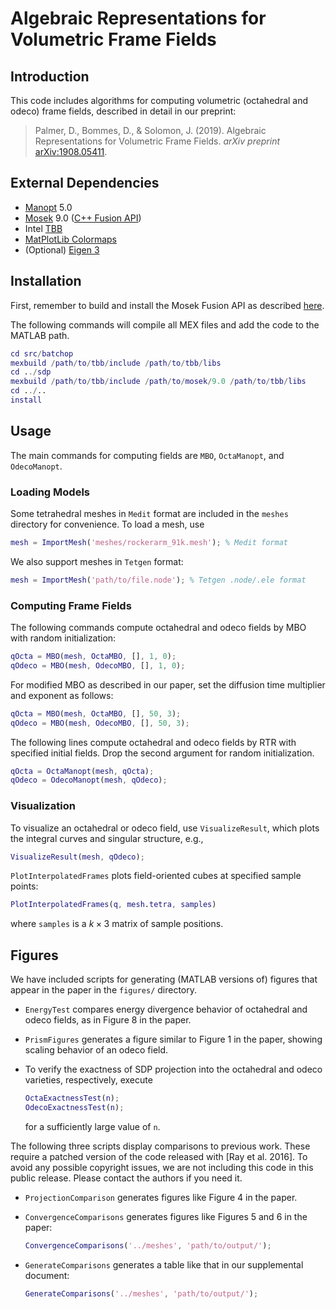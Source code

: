 # Algebraic Representations for Volumetric Frame Fields

## Introduction
This code includes algorithms for computing volumetric (octahedral and odeco) frame fields, described in detail in our preprint:

> Palmer, D., Bommes, D., & Solomon, J. (2019). Algebraic Representations for Volumetric Frame Fields. *arXiv preprint* [arXiv:1908.05411](https://arxiv.org/abs/1908.05411).

## External Dependencies
- [Manopt](https://www.manopt.org) 5.0
- [Mosek](https://www.mosek.com) 9.0 ([C++ Fusion API](https://docs.mosek.com/9.0/cxxfusion/index.html#))
- Intel [TBB](https://github.com/intel/tbb)
- [MatPlotLib Colormaps](https://www.mathworks.com/matlabcentral/fileexchange/62729-matplotlib-2-0-colormaps-perceptually-uniform-and-beautiful)
- (Optional) [Eigen 3](https://eigen.tuxfamily.org)

## Installation
First, remember to build and install the Mosek Fusion API as described
[here](https://docs.mosek.com/9.0/cxxfusion/install-interface.html).

The following commands will compile all MEX files and add the code to the MATLAB path.
```matlab
cd src/batchop
mexbuild /path/to/tbb/include /path/to/tbb/libs
cd ../sdp
mexbuild /path/to/tbb/include /path/to/mosek/9.0 /path/to/tbb/libs
cd ../..
install
```
## Usage
The main commands for computing fields are `MBO`, `OctaManopt`,
and `OdecoManopt`.

### Loading Models
Some tetrahedral meshes in `Medit` format are included in the `meshes` directory for convenience. To load a mesh, use
```matlab
mesh = ImportMesh('meshes/rockerarm_91k.mesh'); % Medit format
```
We also support meshes in `Tetgen` format:
```matlab
mesh = ImportMesh('path/to/file.node'); % Tetgen .node/.ele format
```

### Computing Frame Fields
The following commands compute octahedral and odeco fields by MBO with random initialization:
```matlab
qOcta = MBO(mesh, OctaMBO, [], 1, 0);
qOdeco = MBO(mesh, OdecoMBO, [], 1, 0);
```
For modified MBO as described in our paper, set the diffusion time multiplier and exponent as follows:
```matlab
qOcta = MBO(mesh, OctaMBO, [], 50, 3);
qOdeco = MBO(mesh, OdecoMBO, [], 50, 3);
```
The following lines compute octahedral and odeco fields by RTR with specified initial fields. Drop the second argument for random initialization.
```matlab
qOcta = OctaManopt(mesh, qOcta);
qOdeco = OdecoManopt(mesh, qOdeco);
```

### Visualization
To visualize an octahedral or odeco field, use `VisualizeResult`, which plots the integral curves and singular structure, e.g.,
```matlab
VisualizeResult(mesh, qOdeco);
```
`PlotInterpolatedFrames` plots field-oriented cubes at specified sample points:
```matlab
PlotInterpolatedFrames(q, mesh.tetra, samples)
```
where `samples` is a $k \times 3$ matrix of sample positions.

## Figures
We have included scripts for generating (MATLAB versions of) figures that appear in the paper in the `figures/` directory.

- `EnergyTest` compares energy divergence behavior of octahedral and odeco fields, as in Figure 8 in the paper.

- `PrismFigures` generates a figure similar to Figure 1 in the paper, showing scaling behavior of an odeco field.

- To verify the exactness of SDP projection into the octahedral and odeco varieties, respectively, execute
    ```matlab
    OctaExactnessTest(n);
    OdecoExactnessTest(n);
    ```
    for a sufficiently large value of `n`.

The following three scripts display comparisons to previous work. These require a patched version of the code released with [Ray et al. 2016]. To avoid any possible copyright issues, we are not including this code in this public release. Please contact the authors if you need it.

- `ProjectionComparison` generates figures like Figure 4 in the paper.

- `ConvergenceComparisons` generates figures like Figures 5 and 6 in the paper:
  ```matlab
  ConvergenceComparisons('../meshes', 'path/to/output/');
  ```

- `GenerateComparisons` generates a table like that in our supplemental document:
  ```matlab
  GenerateComparisons('../meshes', 'path/to/output/');
  ```